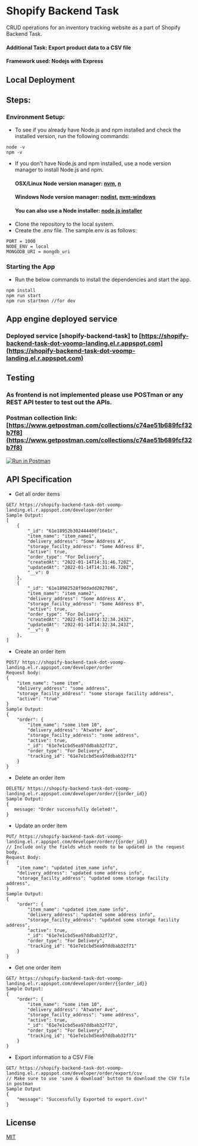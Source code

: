 # Shopify Backend Task

CRUD operations for an inventory tracking website as a part of Shopify Backend Task.
#### Additional Task: Export product data to a CSV file
#### Framework used: Nodejs with Express 

## Local Deployment
## Steps:
### Environment Setup: 
- To see if you already have Node.js and npm installed and check the installed version, run the following commands:
```
node -v
npm -v
```
- If you don't have Node.js and npm installed, use a node version manager to install Node.js and npm. 
   #### OSX/Linux Node version manager: [nvm](https://github.com/nvm-sh/nvm), [n](https://github.com/tj/n)
   #### Windows Node version manager: [nodist](https://github.com/nullivex/nodist), [nvm-windows](https://github.com/coreybutler/nvm-windows)
   #### You can also use a Node installer: [node.js installer](https://nodejs.org/en/download/)
- Clone the repository to the local system.
- Create the .env file. The sample.env is as follows:
```
PORT = 1000
NODE_ENV = local
MONGODB_URI = mongdb_uri 
```
### Starting the App
- Run the below commands to install the dependencies and start the app. 
```
npm install
npm run start
npm run startmon //for dev
```

## App engine deployed service
###  Deployed service [shopify-backend-task] to [https://shopify-backend-task-dot-voomp-landing.el.r.appspot.com](https://shopify-backend-task-dot-voomp-landing.el.r.appspot.com)

## Testing
### As frontend is not implemented please use POSTman or any REST API tester to test out the APIs. 
### Postman collection link: [https://www.getpostman.com/collections/c74ae51b689fcf32b7f8](https://www.getpostman.com/collections/c74ae51b689fcf32b7f8)

[![Run in Postman](https://run.pstmn.io/button.svg)](https://app.getpostman.com/run-collection/14297807-83ecdb22-1300-4d25-9135-428ff57144ee?action=collection%2Ffork&collection-url=entityId%3D14297807-83ecdb22-1300-4d25-9135-428ff57144ee%26entityType%3Dcollection%26workspaceId%3D2477c77a-0362-4ec8-a0ec-2f9272df6e85#?env%5Bshopify-backend-test-env%5D=dW5kZWZpbmVk)

## API Specification
- Get all order items
```
GET/ https://shopify-backend-task-dot-voomp-landing.el.r.appspot.com/developer/order
Sample Output: 
[
    {
        "_id": "61e18952b302444400f16e1c",
        "item_name": "item_name1",
        "delivery_address": "Some Address A",
        "storage_facilty_address": "Some Address B",
        "active": true,
        "order_type": "For Delivery",
        "createdAt": "2022-01-14T14:31:46.720Z",
        "updatedAt": "2022-01-14T14:31:46.720Z",
        "__v": 0
    },
    {
        "_id": "61e18982528f9ddadd202786",
        "item_name": "item_name2",
        "delivery_address": "Some Address A",
        "storage_facilty_address": "Some Address B",
        "active": true,
        "order_type": "For Delivery",
        "createdAt": "2022-01-14T14:32:34.243Z",
        "updatedAt": "2022-01-14T14:32:34.243Z",
        "__v": 0
    },
]
```
- Create an order item
```
POST/ https://shopify-backend-task-dot-voomp-landing.el.r.appspot.com/developer/order
Request body:
{
    "item_name": "some item",
    "delivery_address": "some address",
    "storage_facilty_address": "some storage facility address",
    "active": "true"
}
Sample Output:
{
    "order": {
        "item_name": "some item 10",
        "delivery_address": "Atwater Ave",
        "storage_facilty_address": "some address",
        "active": true,
        "_id": "61e7e1cbd5ea97ddbab32f72",
        "order_type": "For Delivery",
        "tracking_id": "61e7e1cbd5ea97ddbab32f71"
    }
}
```
- Delete an order item
```
DELETE/ https://shopify-backend-task-dot-voomp-landing.el.r.appspot.com/developer/order/{{order_id}}
Sample Output:
{
   message: "Order successfully deleted!",
}
```
- Update an order item
```
PUT/ https://shopify-backend-task-dot-voomp-landing.el.r.appspot.com/developer/order/{{order_id}}
// Include only the fields which needs to be updated in the request body.
Request Body:
{
    "item_name": "updated item_name info",
    "delivery_address": "updated some address info",
    "storage_facilty_address": "updated some storage facility address",
}
Sample Output:
{
    "order": {
        "item_name": "updated item_name info",
        "delivery_address": "updated some address info",
        "storage_facilty_address": "updated some storage facility address",
        "active": true,
        "_id": "61e7e1cbd5ea97ddbab32f72",
        "order_type": "For Delivery",
        "tracking_id": "61e7e1cbd5ea97ddbab32f71"
    }
}
```
- Get one order item
```
GET/ https://shopify-backend-task-dot-voomp-landing.el.r.appspot.com/developer/order/{{order_id}}
Sample Output:
{
    "order": {
        "item_name": "some item 10",
        "delivery_address": "Atwater Ave",
        "storage_facilty_address": "some address",
        "active": true,
        "_id": "61e7e1cbd5ea97ddbab32f72",
        "order_type": "For Delivery",
        "tracking_id": "61e7e1cbd5ea97ddbab32f71"
    }
}
```
- Export information to a CSV File
```
GET/ https://shopify-backend-task-dot-voomp-landing.el.r.appspot.com/developer/order/export/csv
// Make sure to use 'save & download' button to download the CSV file in postman
Sample Output
{
    "message": "Successfully Exported to export.csv!"
}
``` 
## License
[MIT](https://choosealicense.com/licenses/mit/)
